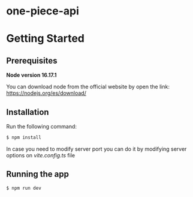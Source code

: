# one-piece-api

# Getting Started

## Prerequisites
**Node version 16.17.1**

You can download node from the official website by open the link: https://nodejs.org/es/download/

## Installation

Run the following command:
```bash
$ npm install
```
In case you need to modify server port you can do it by modifying server options on *vite.config.ts* file

## Running the app
```bash
$ npm run dev
```
